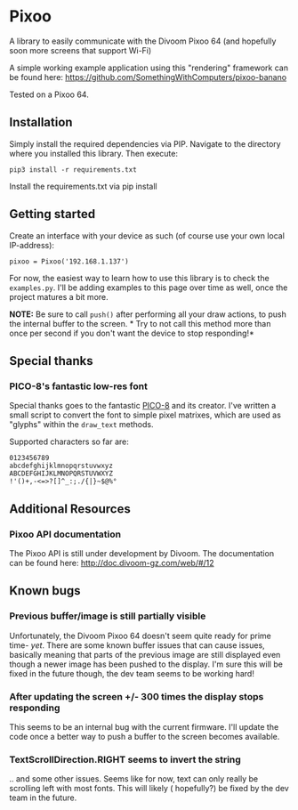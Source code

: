 # Pixoo

A library to easily communicate with the Divoom Pixoo 64 (and hopefully soon more screens that support Wi-Fi)

A simple working example application using this "rendering" framework can be found
here: https://github.com/SomethingWithComputers/pixoo-banano

Tested on a Pixoo 64.

## Installation

Simply install the required dependencies via PIP. Navigate to the directory where you installed this library. Then
execute:

```
pip3 install -r requirements.txt
```

Install the requirements.txt via pip install

## Getting started

Create an interface with your device as such (of course use your own local IP-address):

```
pixoo = Pixoo('192.168.1.137')
```

For now, the easiest way to learn how to use this library is to check the `examples.py`. I'll be adding examples to this
page over time as well, once the project matures a bit more.

**NOTE:** Be sure to call `push()` after performing all your draw actions, to push the internal buffer to the screen. *
Try to not call this method more than once per second if you don't want the device to stop responding!*

## Special thanks

### PICO-8's fantastic low-res font

Special thanks goes to the fantastic [PICO-8](https://www.lexaloffle.com/pico-8.php) and its creator. I've written a
small script to convert the font to simple pixel matrixes, which are used as "glyphs" within the `draw_text` methods.

Supported characters so far are:

```
0123456789
abcdefghijklmnopqrstuvwxyz
ABCDEFGHIJKLMNOPQRSTUVWXYZ
!'()+,-<=>?[]^_:;./{|}~$@%°
```

## Additional Resources

### Pixoo API documentation

The Pixoo API is still under development by Divoom. The documentation can be found here: http://doc.divoom-gz.com/web/#/12

## Known bugs

### Previous buffer/image is still partially visible

Unfortunately, the Divoom Pixoo 64 doesn't seem quite ready for prime time- *yet*. There are some known buffer issues
that can cause issues, basically meaning that parts of the previous image are still displayed even though a newer image
has been pushed to the display. I'm sure this will be fixed in the future though, the dev team seems to be working hard!

### After updating the screen +/- 300 times the display stops responding

This seems to be an internal bug with the current firmware. I'll update the code once a better way to push a buffer to
the screen becomes available.

### TextScrollDirection.RIGHT seems to invert the string

.. and some other issues. Seems like for now, text can only really be scrolling left with most fonts. This will likely (
hopefully?) be fixed by the dev team in the future.
